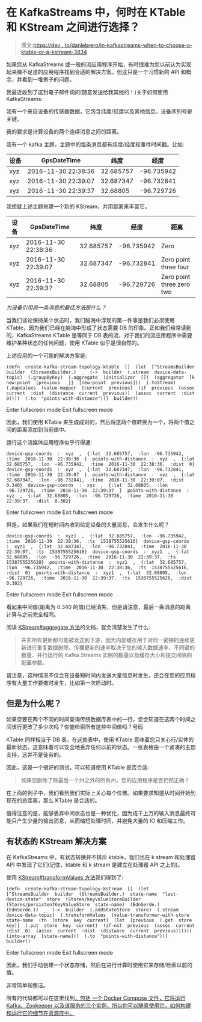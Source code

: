 # 在 KafkaStreams 中，何时在 KTable 和 KStream 之间进行选择？

> 原文:[https://dev . to/danlebrero/in-kafkastreams-when-to-choose-a-ktable-or-a-kstream-3834](https://dev.to/danlebrero/in-kafkastreams-when-to-choose-between-a-ktable-or-a-kstream-3834)

如果您从 KafkaStreams 或一般的流应用程序开始，有时很难为您以前认为实现起来微不足道的应用程序找到合适的解决方案。但这只是一个习惯新的 API 和概念，并看到一堆例子的问题。

我最近收到了这封电子邮件询问(随意发送给我其他的！)关于如何使用 KafkaStreams:

我有一个来自设备的传感器数据，它包含纬度/经度以及其他信息。设备序列号是关键。

我的要求是计算设备的两个连续消息之间的距离。

我有一个 kafka 主题，主题中的每条消息都有纬度/经度和事件时间戳。比如:

| 设备 | GpsDateTime | 纬度 | 经度 |
| --- | --- | --- | --- |
| xyz | 2016-11-30 22:38:36 | 32.685757 | -96.735942 |
| xyz | 2016-11-30 22:39:07 | 32.687347 | -96.732841 |
| xyz | 2016-11-30 22:39:37 | 32.68805 | -96.729726 |

我想就上述主题创建一个新的 KStream，并用距离来丰富它。

| 设备 | GpsDateTime | 纬度 | 经度 | 距离 |
| --- | --- | --- | --- | --- |
| xyz | 2016-11-30 22:38:36 | 32.685757 | -96.735942 | Zero |
| xyz | 2016-11-30 22:39:07 | 32.687347 | -96.732841 | Zero point three four |
| xyz | 2016-11-30 22:39:37 | 32.68805 | -96.729726 | Zero point three zero two |

*为设备引用前一条消息的最佳方法是什么？*

当我们谈论保持某个状态时，我们脑海中浮现的第一件事是我们必须使用 KTable，因为我们已经在脑海中形成了状态需要 DB 的印象。正如我们经常读到的，KafkaStreams KTable 是等同于 DB 表的流，对于我们的流应用程序中需要维护某种状态的任何问题，使用 KTable 似乎是很自然的。

上述应用的一个可能的解决方案是:

```
(defn  create-kafka-stream-topology-ktable  []  (let  [^StreamsBuilder  builder  (StreamsBuilder.)  _  (->  builder  (.stream  device-data-topic)  (.groupByKey)  (.aggregate  (initializer  [])  (aggregator  [k  new-point  [previous  _]]  [new-point  previous]))  (.toStream)  (.mapValues  (value-mapper  [current  previous]  (if  previous  (assoc  current  :dist  (distance  current  previous))  (assoc  current  :dist  0))))  (.to  "points-with-distance"))]  builder)) 
```

Enter fullscreen mode Exit fullscreen mode

因此，我们使用 KTable 来生成成对的，然后将这两个值转换为一个，将两个值之间的距离添加到当前值中。

运行这个流媒体应用程序似乎行得通:

```
device-gsp-coords  :  xyz  ,  {:lat  32.685757,  :lon  -96.735942,  :time  2016-11-30  22:38:36  }  points-with-distance  :  xyz  ,  {:lat  32.685757,  :lon  -96.735942,  :time  2016-11-30  22:38:36,  :dist  0}  device-gsp-coords  :  xyz  ,  {:lat  32.687347,  :lon  -96.732841,  :time  2016-11-30  22:39:07  }  points-with-distance  :  xyz  ,  {:lat  32.687347,  :lon  -96.732841,  :time  2016-11-30  22:39:07,  :dist  0.340}  device-gsp-coords  :  xyz  ,  {:lat  32.68805,  :lon  -96.729726,  :time  2016-11-30  22:39:37  }  points-with-distance  :  xyz  ,  {:lat  32.68805,  :lon  -96.729726,  :time  2016-11-30  22:39:37,  :dist  0.302} 
```

Enter fullscreen mode Exit fullscreen mode

但是，如果我们在短时间内收到给定设备的大量消息，会发生什么呢？

```
device-gsp-coords  :  xyz1  ,  {:lat  32.685757,  :lon  -96.735942,  :time  2016-11-30  22:38:36,  :ts  1538755525616}  device-gsp-coords  :  xyz1  ,  {:lat  32.687347,  :lon  -96.732841,  :time  2016-11-30  22:39:07,  :ts  1538755525618}  device-gsp-coords  :  xyz1  ,  {:lat  32.68805,  :lon  -96.729726,  :time  2016-11-30  22:39:37,  :ts  1538755525620}  points-with-distance  :  xyz1  ,  {:lat  32.685757,  :lon  -96.735942,  :time  2016-11-30  22:38:36,  :ts  1538755525616,  :dist  0}  points-with-distance  :  xyz1  ,  {:lat  32.68805,  :lon  -96.729726,  :time  2016-11-30  22:39:37,  :ts  1538755525620,  :dist  0.302} 
```

Enter fullscreen mode Exit fullscreen mode

看起来中间值(距离为 0.340 的值)已经消失，但是请注意，最后一条消息的距离计算与之前完全相同。

阅读 [KStream#aggregate 方法](https://docs.confluent.io/current/streams/javadocs/org/apache/kafka/streams/kstream/KGroupedStream.html#aggregate-org.apache.kafka.streams.kstream.Initializer-org.apache.kafka.streams.kstream.Aggregator-)的文档，就会清楚发生了什么:

> 并非所有更新都可能被发送到下游，因为内部缓存用于对同一密钥的连续更新进行重复数据删除。传播更新的速率取决于您的输入数据速率、不同键的数量、并行运行的 Kafka Streams 实例的数量以及缓存大小和提交间隔的配置参数。

请注意，这种情况不仅会在设备短时间内发送大量信息时发生，还会在您的应用程序有大量工作要做时发生，比如第一次启动时。

## 但是为什么呢？

如果您要在两个不同的时间查询传统数据库表中的一行，您会知道在这两个时间之间该行更改了多少次吗？你能检索所有这些中间值吗？号码

KTable 同样相当于 DB 表，在这些表中，使用 KTable 意味着您只关心行/实体的最新状态，这意味着可以安全地丢弃任何以前的状态。一张表格由一个紧凑的主题支持，这并不是徒劳的。

因此，这是一个很好的测试，可以知道使用 KTable 是否合适:

> 如果您删除了除最后一个州之外的所有州，您的应用程序是否仍然正确？

在上面的例子中，我们看到我们实际上关心每个位置。如果要求知道从时间开始到现在的总距离，那么 KTable 是合适的。

值得注意的是，能够丢弃中间状态也是一种优化，因为成千上万的输入消息最终可能只产生少量的输出消息，从而缩短处理时间，并避免大量的 IO 和压缩工作。

## 有状态的 KStream 解决方案

在 KafkaStreams 中，有状态转换并不排斥 ktable，我们也在 k stream 和处理器 API 中发现了它们(记住，ktable 和 k stream 是建立在处理器 API 之上的)。

使用 [KStream#transformValues 方法](https://docs.confluent.io/current/streams/javadocs/org/apache/kafka/streams/kstream/KStream.html#transformValues-org.apache.kafka.streams.kstream.ValueTransformerWithKeySupplier-java.lang.String...-)我们得到了:

```
(defn  create-kafka-stream-topology-kstream  []  (let  [^StreamsBuilder  builder  (StreamsBuilder.)  state-name  "last-device-state"  store  (Stores/keyValueStoreBuilder  (Stores/persistentKeyValueStore  state-name)  (EdnSerde.)  (EdnSerde.))  _  (->  builder  (.addStateStore  store)  (.stream  device-data-topic)  (.transformValues  (value-transformer-with-store  state-name  (fn  [store  key  current]  (let  [previous  (.get  store  key)]  (.put  store  key  current)  (if-not  previous  (assoc  current  :dist  0)  (assoc  current  :dist  (distance  current  previous))))))  (into-array  [state-name]))  (.to  "points-with-distance"))]  builder)) 
```

Enter fullscreen mode Exit fullscreen mode

因此，我们手动创建一个状态存储，然后在进行计算时使用它来存储/检索以前的值。

非常简单和整洁。

所有的代码都可以在这里找到[，包括
一个 Docker Compose 文件，它将运行 Kafka、Zookeeper 以及该服务的三个实例，所以你可以随意使用它。如何构建和运行它的细节在资源库中。](https://github.com/dlebrero/kafka-consecutive-values)